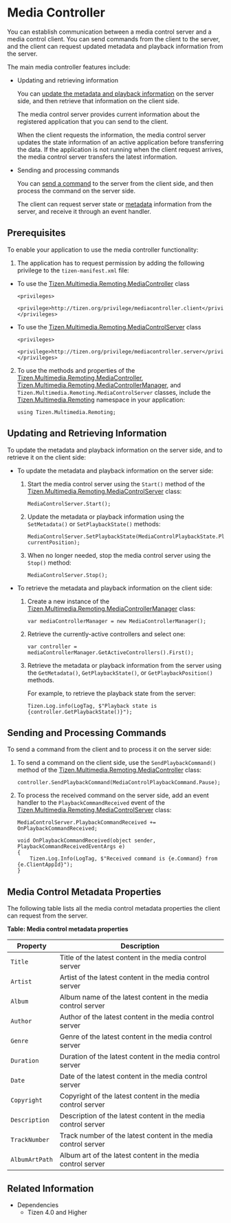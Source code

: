 # Media Controller


You can establish communication between a media control server and a media control client. You can send commands from the client to the server, and the client can request updated metadata and playback information from the server.

The main media controller features include:

-   Updating and retrieving information

    You can [update the metadata and playback information](#get_media) on the server side, and then retrieve that information on the client side.

    The media control server provides current information about the registered application that you can send to the client.

    When the client requests the information, the media control server updates the state information of an active application before transferring the data. If the application is not running when the client request arrives, the media control server transfers the latest information.

- Sending and processing commands

    You can [send a command](#send_media) to the server from the client side, and then process the command on the server side.

    The client can request server state or [metadata](#servermetadata) information from the server, and receive it through an event handler.

## Prerequisites

To enable your application to use the media controller functionality:

1. The application has to request permission by adding the following privilege to the `tizen-manifest.xml` file:

- To use the [Tizen.Multimedia.Remoting.MediaController](https://developer.tizen.org/dev-guide/csapi/api/Tizen.Multimedia.Remoting.MediaController.html) class
    ```
    <privileges>
       <privilege>http://tizen.org/privilege/mediacontroller.client</privilege>
    </privileges>
    ```

- To use the [Tizen.Multimedia.Remoting.MediaControlServer](https://developer.tizen.org/dev-guide/csapi/api/Tizen.Multimedia.Remoting.MediaControlServer.html) class
	```
    <privileges>
       <privilege>http://tizen.org/privilege/mediacontroller.server</privilege>
    </privileges>
    ```

2. To use the methods and properties of the [Tizen.Multimedia.Remoting.MediaController](https://developer.tizen.org/dev-guide/csapi/api/Tizen.Multimedia.Remoting.MediaController.html), [Tizen.Multimedia.Remoting.MediaControllerManager](https://developer.tizen.org/dev-guide/csapi/api/Tizen.Multimedia.Remoting.MediaControllerManager.html), and `Tizen.Multimedia.Remoting.MediaControlServer` classes, include the [Tizen.Multimedia.Remoting](https://developer.tizen.org/dev-guide/csapi/api/Tizen.Multimedia.Remoting.html) namespace in your application:

    ```
    using Tizen.Multimedia.Remoting;
    ```

<a name="get_media"></a>
## Updating and Retrieving Information

To update the metadata and playback information on the server side, and to retrieve it on the client side:

-   To update the metadata and playback information on the server side:
    1.  Start the media control server using the `Start()` method of the [Tizen.Multimedia.Remoting.MediaControlServer](https://developer.tizen.org/dev-guide/csapi/api/Tizen.Multimedia.Remoting.MediaControlServer.html) class:

        ```
        MediaControlServer.Start();
        ```

    2. Update the metadata or playback information using the `SetMetadata()` or `SetPlaybackState()` methods:

        ```
        MediaControlServer.SetPlaybackState(MediaControlPlaybackState.Playing, currentPosition);
        ```

    3. When no longer needed, stop the media control server using the `Stop()` method:

        ```
        MediaControlServer.Stop();
        ```

- To retrieve the metadata and playback information on the client side:
    1.  Create a new instance of the [Tizen.Multimedia.Remoting.MediaControllerManager](https://developer.tizen.org/dev-guide/csapi/api/Tizen.Multimedia.Remoting.MediaControllerManager.html) class:

        ```
        var mediaControllerManager = new MediaControllerManager();
        ```

    2. Retrieve the currently-active controllers and select one:

        ```
        var controller = mediaControllerManager.GetActiveControllers().First();
        ```

    3. Retrieve the metadata or playback information from the server using the `GetMetadata()`, `GetPlaybackState()`, or `GetPlaybackPosition()` methods.

        For example, to retrieve the playback state from the server:

        ```
        Tizen.Log.info(LogTag, $"Playback state is {controller.GetPlaybackState()}");
        ```

<a name="send_media"></a>
## Sending and Processing Commands

To send a command from the client and to process it on the server side:

1.  To send a command on the client side, use the `SendPlaybackCommand()` method of the [Tizen.Multimedia.Remoting.MediaController](https://developer.tizen.org/dev-guide/csapi/api/Tizen.Multimedia.Remoting.MediaController.html) class:

    ```
    controller.SendPlaybackCommand(MediaControlPlaybackCommand.Pause);
    ```

2. To process the received command on the server side, add an event handler to the `PlaybackCommandReceived` event of the [Tizen.Multimedia.Remoting.MediaControlServer](https://developer.tizen.org/dev-guide/csapi/api/Tizen.Multimedia.Remoting.MediaControlServer.html) class:

    ```
    MediaControlServer.PlaybackCommandReceived += OnPlaybackCommandReceived;

    void OnPlaybackCommandReceived(object sender, PlaybackCommandReceivedEventArgs e)
    {
        Tizen.Log.Info(LogTag, $"Received command is {e.Command} from {e.ClientAppId}");
    }
    ```

<a name="servermetadata"></a>
## Media Control Metadata Properties

The following table lists all the media control metadata properties the client can request from the server.

**Table: Media control metadata properties**

| Property       | Description                              |
|--------------|----------------------------------------|
| `Title`        | Title of the latest content in the media control server |
| `Artist`       | Artist of the latest content in the media control server |
| `Album`        | Album name of the latest content in the media control server |
| `Author`       | Author of the latest content in the media control server |
| `Genre`        | Genre of the latest content in the media control server |
| `Duration`     | Duration of the latest content in the media control server |
| `Date`         | Date of the latest content in the media control server |
| `Copyright`    | Copyright of the latest content in the media control server |
| `Description`  | Description of the latest content in the media control server |
| `TrackNumber`  | Track number of the latest content in the media control server |
| `AlbumArtPath` | Album art of the latest content in the media control server |


## Related Information
* Dependencies
  -   Tizen 4.0 and Higher
